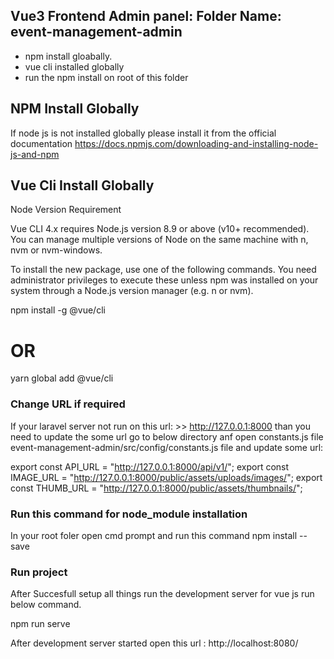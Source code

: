 ## Vue3 Frontend Admin panel: Folder Name: event-management-admin


- npm install gloabally.
- vue cli installed globally
- run the npm install on root of this folder


## NPM Install Globally

If node js is not installed globally please install it from the official documentation
https://docs.npmjs.com/downloading-and-installing-node-js-and-npm



## Vue Cli Install Globally

Node Version Requirement

Vue CLI 4.x requires Node.js version 8.9 or above (v10+ recommended). You can manage multiple versions of Node on the same machine with n, nvm or nvm-windows.

To install the new package, use one of the following commands. You need administrator privileges to execute these unless npm was installed on your system through a Node.js version manager (e.g. n or nvm).

npm install -g @vue/cli
# OR
yarn global add @vue/cli


### Change URL if required

If your laravel server not run on this url: >> http://127.0.0.1:8000 
than you need to update the some url  go to below directory anf open constants.js file 
event-management-admin/src/config/constants.js file and update some url:

export const API_URL = "http://127.0.0.1:8000/api/v1/";
export const IMAGE_URL = "http://127.0.0.1:8000/public/assets/uploads/images/";
export const THUMB_URL = "http://127.0.0.1:8000/public/assets/thumbnails/";

### Run this command for node_module installation
In your root foler open cmd prompt and run this command
npm install --save

### Run project
After Succesfull setup all things run the development server for vue js run below command.

npm run serve

After development server started open this url : http://localhost:8080/